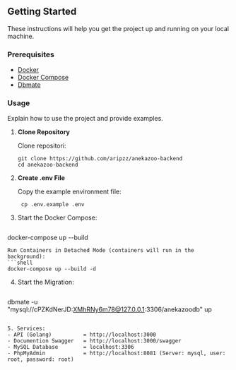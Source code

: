 ## Getting Started

These instructions will help you get the project up and running on your local machine.

### Prerequisites

- [Docker](https://www.docker.com/get-started)
- [Docker Compose](https://docs.docker.com/compose/)
- [Dbmate](https://github.com/amacneil/dbmate)

### Usage

Explain how to use the project and provide examples.
1. **Clone Repository**

   Clone repositori:

   ```shell
   git clone https://github.com/aripzz/anekazoo-backend
   cd anekazoo-backend
    ```

2. **Create .env File**

   Copy the example environment file:

   ```shell
    cp .env.example .env
    ```

3. Start the Docker Compose:

   ```shell
  docker-compose up --build
   ```
   Run Containers in Detached Mode (containers will run in the background):
   ```shell
  docker-compose up --build -d
   ```

4. Start the Migration:

   ```shell
  dbmate -u "mysql://cPZKdNerJD:XMhRNy6m78@127.0.0.1:3306/anekazoodb" up
   ```

5. Services:
- API (Golang)          = http://localhost:3000
- Documention Swagger   = http://localhost:3000/swagger 
- MySQL Database        = localhost:3306
- PhpMyAdmin            = http://localhost:8081 (Server: mysql, user: root, password: root)